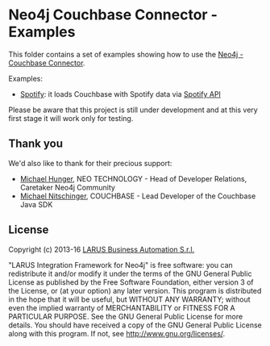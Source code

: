 # Neo4j Couchbase Connector - Examples

This folder contains a set of examples showing how to use the [Neo4j - Couchbase Connector](https://github.com/larusba/neo4j-couchbase-connector).

Examples:
* [Spotify](./spotify): it loads Couchbase with Spotify data via [Spotify API](https://developer.spotify.com/web-api/) 

Please be aware that this project is still under development and at this very first stage it will work only for testing.

## Thank you

We'd also like to thank for their precious support:
* [Michael Hunger](https://twitter.com/mesirii), NEO TECHNOLOGY - Head of Developer Relations, Caretaker Neo4j Community
* [Michael Nitschinger](https://twitter.com/daschl), COUCHBASE - Lead Developer of the Couchbase Java SDK


## License

Copyright (c) 2013-16 [LARUS Business Automation S.r.l.](http://www.larus-ba.it)

"LARUS Integration Framework for Neo4j" is free software: you can redistribute it and/or
modify it under the terms of the GNU General Public License as published by the Free Software Foundation,
either version 3 of the License, or (at your option) any later version.
This program is distributed in the hope that it will be useful, but WITHOUT ANY WARRANTY;
without even the implied warranty of MERCHANTABILITY or FITNESS FOR A PARTICULAR PURPOSE.
See the GNU General Public License for more details.
You should have received a copy of the GNU General Public License along with this program.
If not, see <http://www.gnu.org/licenses/>.